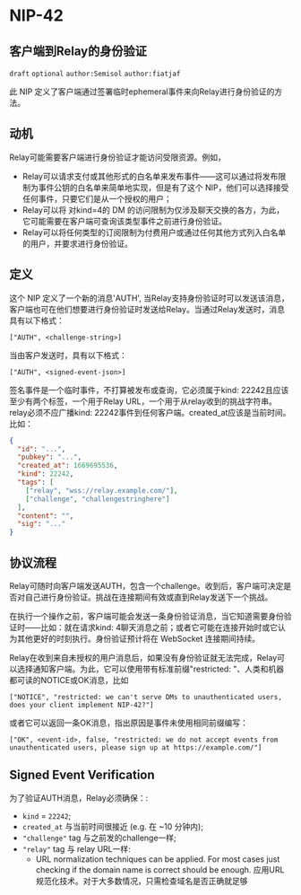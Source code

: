 NIP-42
======

客户端到Relay的身份验证
-----------------------------------

`draft` `optional` `author:Semisol` `author:fiatjaf`

此 NIP 定义了客户端通过签署临时ephemeral事件来向Relay进行身份验证的方法。

## 动机

Relay可能需要客户端进行身份验证才能访问受限资源。例如，
  - Relay可以请求支付或其他形式的白名单来发布事件——这可以通过将发布限制为事件公钥的白名单来简单地实现，但是有了这个 NIP，他们可以选择接受任何事件，只要它们是从一个授权的用户；
  - Relay可以将 对kind=4的 DM 的访问限制为仅涉及聊天交换的各方，为此，它可能需要在客户端可查询该类型事件之前进行身份验证。
  - Relay可以将任何类型的订阅限制为付费用户或通过任何其他方式列入白名单的用户，并要求进行身份验证。

## 定义

这个 NIP 定义了一个新的消息'AUTH', 当Relay支持身份验证时可以发送该消息，客户端也可在他们想要进行身份验证时发送给Relay。当通过Relay发送时，消息具有以下格式：

```
["AUTH", <challenge-string>]
```

当由客户发送时，具有以下格式：

```
["AUTH", <signed-event-json>]
```

签名事件是一个临时事件，不打算被发布或查询，它必须属于kind: 22242且应该至少有两个标签，一个用于Relay URL，一个用于从relay收到的挑战字符串。relay必须不应广播kind: 22242事件到任何客户端。created_at应该是当前时间。比如：

```json
{
  "id": "...",
  "pubkey": "...",
  "created_at": 1669695536,
  "kind": 22242,
  "tags": [
    ["relay", "wss://relay.example.com/"],
    ["challenge", "challengestringhere"]
  ],
  "content": "",
  "sig": "..."
}
```

## 协议流程

Relay可随时向客户端发送AUTH，包含一个challenge。收到后，客户端可决定是否对自己进行身份验证。挑战在连接期间有效或直到Relay发送下一个挑战。

在执行一个操作之前，客户端可能会发送一条身份验证消息，当它知道需要身份验证时——比如：就在请求kind: 4聊天消息之前；或者它可能在连接开始时或它认为其他更好的时刻执行。身份验证预计将在 WebSocket 连接期间持续。

Relay在收到来自未授权的用户消息后，如果没有身份验证就无法完成，Relay可以选择通知客户端。为此，它可以使用带有标准前缀"restricted: "、人类和机器都可读的NOTICE或OK消息，比如

```
["NOTICE", "restricted: we can't serve DMs to unauthenticated users, does your client implement NIP-42?"]
```

或者它可以返回一条OK消息，指出原因是事件未使用相同前缀编写：

```
["OK", <event-id>, false, "restricted: we do not accept events from unauthenticated users, please sign up at https://example.com/"]
```

## Signed Event Verification

为了验证AUTH消息，Relay必须确保：:

  - `kind` = `22242`;
  - `created_at` 与当前时间很接近 (e.g. 在 ~10 分钟内);
  - `"challenge"` tag 与之前发的challenge一样;
  - `"relay"` tag 与 relay URL一样:
    - URL normalization techniques can be applied. For most cases just checking if the domain name is correct should be enough. 应用URL规范化技术。对于大多数情况，只需检查域名是否正确就足够
